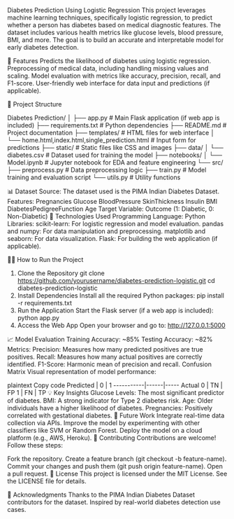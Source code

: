 Diabetes Prediction Using Logistic Regression
This project leverages machine learning techniques, specifically logistic regression,
to predict whether a person has diabetes based on medical diagnostic features. 
The dataset includes various health metrics like glucose levels, blood pressure, BMI, and more.
The goal is to build an accurate and interpretable model for early diabetes detection.

🚀 Features
Predicts the likelihood of diabetes using logistic regression.
Preprocessing of medical data, including handling missing values and scaling.
Model evaluation with metrics like accuracy, precision, recall, and F1-score.
User-friendly web interface for data input and predictions (if applicable).

📂 Project Structure

Diabetes Prediction/
│
├── app.py                     # Main Flask application (if web app is included)
├── requirements.txt           # Python dependencies
├── README.md                  # Project documentation
├── templates/                 # HTML files for web interface
│   └── home.html,index.html,single_prediction.html # Input form for predictions
├── static/                    # Static files like CSS and images
├── data/
│   └── diabetes.csv           # Dataset used for training the model
├── notebooks/
│   └── Model.ipynb    # Jupyter notebook for EDA and feature engineering
└── src/
    ├── preprocess.py          # Data preprocessing logic
    ├── train.py               # Model training and evaluation script
    └── utils.py               # Utility functions

📊 Dataset
Source: The dataset used is the PIMA Indian Diabetes Dataset.
Features:
Pregnancies
Glucose
BloodPressure
SkinThickness
Insulin
BMI
DiabetesPedigreeFunction
Age
Target Variable: Outcome (1: Diabetic, 0: Non-Diabetic)
🔧 Technologies Used
Programming Language: Python
Libraries:
scikit-learn: For logistic regression and model evaluation.
pandas and numpy: For data manipulation and preprocessing.
matplotlib and seaborn: For data visualization.
Flask: For building the web application (if applicable).

🧑‍💻 How to Run the Project
1. Clone the Repository
git clone https://github.com/yourusername/diabetes-prediction-logistic.git
cd diabetes-prediction-logistic
2. Install Dependencies
Install all the required Python packages:
pip install -r requirements.txt
3. Run the Application
Start the Flask server (if a web app is included):
python app.py
4. Access the Web App
Open your browser and go to: http://127.0.0.1:5000

📈 Model Evaluation
Training Accuracy: ~85%
Testing Accuracy: ~82%
Metrics:
Precision: Measures how many predicted positives are true positives.
Recall: Measures how many actual positives are correctly identified.
F1-Score: Harmonic mean of precision and recall.
Confusion Matrix
Visual representation of model performance:

plaintext
Copy code
                 Predicted
               | 0    | 1
    -----------|------|-----
    Actual  0  | TN   | FP
           1   | FN   | TP
💡 Key Insights
Glucose Levels: The most significant predictor of diabetes.
BMI: A strong indicator for Type 2 diabetes risk.
Age: Older individuals have a higher likelihood of diabetes.
Pregnancies: Positively correlated with gestational diabetes.
🚀 Future Work
Integrate real-time data collection via APIs.
Improve the model by experimenting with other classifiers like SVM or Random Forest.
Deploy the model on a cloud platform (e.g., AWS, Heroku).
🤝 Contributing
Contributions are welcome! Follow these steps:

Fork the repository.
Create a feature branch (git checkout -b feature-name).
Commit your changes and push them (git push origin feature-name).
Open a pull request.
📄 License
This project is licensed under the MIT License. See the LICENSE file for details.

💬 Acknowledgments
Thanks to the PIMA Indian Diabetes Dataset contributors for the dataset.
Inspired by real-world diabetes detection use cases.
